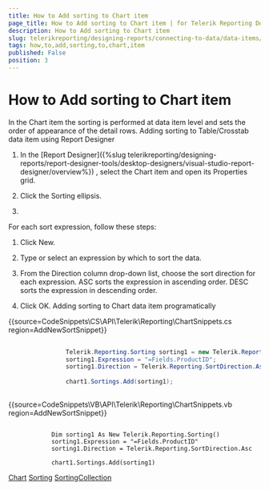 ```yaml
---
title: How to Add sorting to Chart item
page_title: How to Add sorting to Chart item | for Telerik Reporting Documentation
description: How to Add sorting to Chart item
slug: telerikreporting/designing-reports/connecting-to-data/data-items/ordering-data/how-to-add-sorting-to-chart-item
tags: how,to,add,sorting,to,chart,item
published: False
position: 3
---
```


# How to Add sorting to Chart item



In the Chart item the sorting is performed at data item level and sets
      the order of appearance of the detail rows.
Adding sorting to Table/Crosstab data item using Report Designer




1. In the 
[Report Designer]({%slug telerikreporting/designing-reports/report-designer-tools/desktop-designers/visual-studio-report-designer/overview%})
,
            select the Chart item and open its Properties grid.


1. Click the Sorting ellipsis.


1. 

For each sort expression, follow these steps:       
              


1. Click New.


1. Type or select an expression by which to sort the data.


1. From the Direction column drop-down list, choose the sort direction 
               for each expression. ASC sorts the expression in ascending order. DESC sorts 
               the expression in descending order.


1. Click OK.
Adding sorting to Chart data item programatically


{{source=CodeSnippets\CS\API\Telerik\Reporting\ChartSnippets.cs region=AddNewSortSnippet}}
````C#
	
	            Telerik.Reporting.Sorting sorting1 = new Telerik.Reporting.Sorting();
	            sorting1.Expression = "=Fields.ProductID";
	            sorting1.Direction = Telerik.Reporting.SortDirection.Asc;
	
	            chart1.Sortings.Add(sorting1);
	
````




{{source=CodeSnippets\VB\API\Telerik\Reporting\ChartSnippets.vb region=AddNewSortSnippet}}
````VB
	
	        Dim sorting1 As New Telerik.Reporting.Sorting()
	        sorting1.Expression = "=Fields.ProductID"
	        sorting1.Direction = Telerik.Reporting.SortDirection.Asc
	
	        chart1.Sortings.Add(sorting1)
````


[Chart](/reporting/api/Telerik.Reporting.Chart)
[Sorting](/reporting/api/Telerik.Reporting.Sorting)
[SortingCollection](/reporting/api/Telerik.Reporting.SortingCollection)

